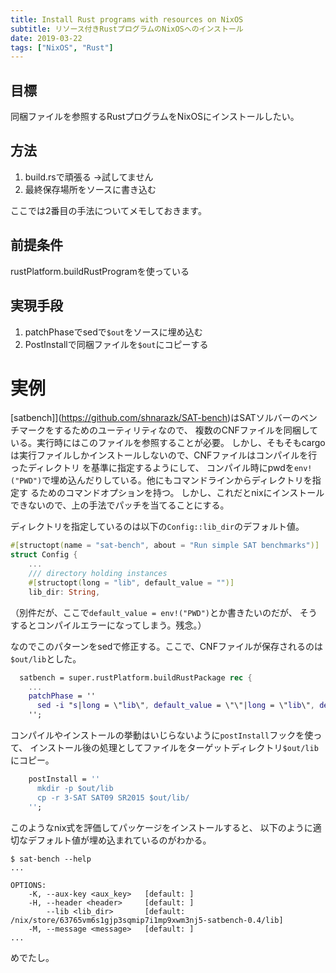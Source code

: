 ```yaml
---
title: Install Rust programs with resources on NixOS
subtitle: リソース付きRustプログラムのNixOSへのインストール
date: 2019-03-22
tags: ["NixOS", "Rust"]
---
```


## 目標

同梱ファイルを参照するRustプログラムをNixOSにインストールしたい。

## 方法

1. build.rsで頑張る →試してません
1. 最終保存場所をソースに書き込む

ここでは2番目の手法についてメモしておきます。


## 前提条件

rustPlatform.buildRustProgramを使っている

## 実現手段

1. patchPhaseでsedで`$out`をソースに埋め込む
2. PostInstallで同梱ファイルを`$out`にコピーする

# 実例

[satbench]](https://github.com/shnarazk/SAT-bench)はSATソルバーのベンチマークをするためのユーティリティなので、
複数のCNFファイルを同梱している。実行時にはこのファイルを参照することが必要。
しかし、そもそもcargoは実行ファイルしかインストールしないので、CNFファイルはコンパイルを行ったディレクトリ
を基準に指定するようにして、
コンパイル時にpwdを`env!("PWD")`で埋め込んだりしている。他にもコマンドラインからディレクトリを指定す
るためのコマンドオプションを持つ。
しかし、これだとnixにインストールできないので、上の手法でパッチを当てることにする。

ディレクトリを指定しているのは以下の`Config::lib_dir`のデフォルト値。

```rust
#[structopt(name = "sat-bench", about = "Run simple SAT benchmarks")]
struct Config {
    ...
    /// directory holding instances
    #[structopt(long = "lib", default_value = "")]
    lib_dir: String,
```

（別件だが、ここで`default_value = env!("PWD")`とか書きたいのだが、
そうするとコンパイルエラーになってしまう。残念。）

なのでこのパターンをsedで修正する。ここで、CNFファイルが保存されるのは`$out/lib`とした。

```nix
  satbench = super.rustPlatform.buildRustPackage rec {
    ...
    patchPhase = ''
      sed -i "s|long = \"lib\", default_value = \"\"|long = \"lib\", default_value = \"$out/lib\"|" src/bin/sat-bench.rs
    '';
```

コンパイルやインストールの挙動はいじらないように`postInstall`フックを使って、
インストール後の処理としてファイルをターゲットディレクトリ`$out/lib`にコピー。

```nix
    postInstall = ''
      mkdir -p $out/lib
      cp -r 3-SAT SAT09 SR2015 $out/lib/
    '';
```

このようなnix式を評価してパッケージをインストールすると、
以下のように適切なデフォルト値が埋め込まれているのがわかる。

```
$ sat-bench --help
...

OPTIONS:
    -K, --aux-key <aux_key>   [default: ]
    -H, --header <header>     [default: ]
        --lib <lib_dir>       [default: /nix/store/63765vm6s1gjp3sqmip7i1mp9xwm3nj5-satbench-0.4/lib]
    -M, --message <message>   [default: ]
...  
```

めでたし。
